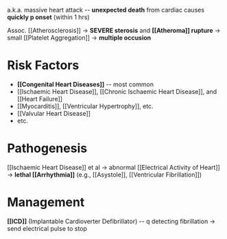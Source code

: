 a.k.a. massive heart attack -- **unexpected death** from cardiac causes **quickly p onset** (within 1 hrs)

Assoc. [[Atherosclerosis]] → **SEVERE sterosis** and **[[Atheroma]] rupture** → small [[Platelet Aggregation]] → **multiple occusion**

# Risk Factors
- **[[Congenital Heart Diseases]]** -- most common
- [[Ischaemic Heart Disease]], [[Chronic Ischaemic Heart Disease]], and [[Heart Failure]]
- [[Myocarditis]], [[Ventricular Hypertrophy]], etc.
- [[Valvular Heart Disease]]
- etc.

# Pathogenesis
[[Ischaemic Heart Disease]] et al → abnormal [[Electrical Activity of Heart]] → **lethal [[Arrhythmia]]**  (e.g., [[Asystole]], [[Ventricular Fibrillation]])

# Management
**[[ICD]]** (Implantable Cardioverter Defibrillator) -- q detecting fibrillation → send electrical pulse to stop